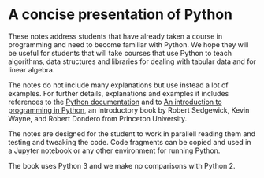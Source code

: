 # A concise presentation of Python

These  notes address students that have already taken a
course in programming and need to become familiar with Python. We hope
they will be useful for students that will take courses that use Python to teach
algorithms, data structures and libraries for dealing with tabular
data and for linear algebra.

The notes do not include many explanations but use instead a lot of examples. 
For further details,
explanations and examples it includes references to the [Python
documentation](http://www.python.org) and to
[An introduction to programming in Python](https://introcs.cs.princeton.edu/python/),
an introductory book by
Robert Sedgewick, Kevin Wayne, and Robert Dondero from Princeton University.

The notes are  designed for the student to work in parallell reading them and testing and
tweaking the code. Code fragments can be copied and used in a Jupyter
notebook or any other environment for running Python. 

The book uses Python 3 and we make no comparisons with Python 2.

